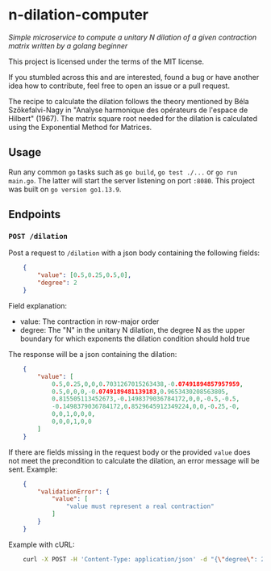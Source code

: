 
# n-dilation-computer

_Simple microservice to compute a unitary N dilation of a given contraction matrix written by a golang beginner_

This project is licensed under the terms of the MIT license.

If you stumbled across this and are interested, found a bug or have another idea how to contribute, feel free to open an issue or a pull request.

The recipe to calculate the dilation follows the theory mentioned by Béla Szőkefalvi-Nagy in "Analyse harmonique des opérateurs de l'espace de Hilbert" (1967). The matrix square root needed for the dilation is calculated using the Exponential Method for Matrices.

## Usage

Run any common `go` tasks such as `go build`, `go test ./...` or `go run main.go`. The latter will start the server listening on port `:8080`.
This project was built on `go version go1.13.9`.

## Endpoints

### ```POST /dilation```

Post a request to `/dilation` with a json body containing the following fields:

```json
	{
		"value": [0.5,0.25,0.5,0],
		"degree": 2
	}
```

Field explanation:
- value: The contraction in row-major order
- degree: The "N" in the unitary N dilation, the degree N as the upper boundary for which exponents the dilation condition should hold true


The response will be a json containing the dilation:

```json
	{
		"value": [
			0.5,0.25,0,0,0.7031267015263438,-0.07491894857957959,
			0.5,0,0,0,-0.0749189481139183,0.9653430208563805,
			0.815505113452673,-0.1498379036784172,0,0,-0.5,-0.5,
			-0.1498379036784172,0.8529645912349224,0,0,-0.25,-0,
			0,0,1,0,0,0,
			0,0,0,1,0,0
		]
	}
```

If there are fields missing in the request body or the provided `value` does not meet the precondition to calculate the dilation, an error message will be sent. Example:

```json
	{
		"validationError": {
			"value": [
				"value must represent a real contraction"
			]
		}
	}
```

Example with cURL:
```bash
	curl -X POST -H 'Content-Type: application/json' -d "{\"degree\": 2, \"value\": [0.5,0.25,0.5,0]}" http://localhost:8080/dilation
```
